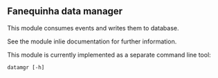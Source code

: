 ## Fanequinha data manager

This module consumes events and writes them to database.

See the module inlie documentation for further information.

This module is currently implemented as a separate command line tool:

    datamgr [-h]

